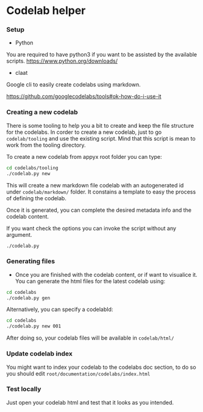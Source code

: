 # Codelab helper

### Setup

- Python

You are required to have python3 if you want to be assisted by the available scripts.
https://www.python.org/downloads/

- claat

Google cli to easily create codelabs using markdown.

https://github.com/googlecodelabs/tools#ok-how-do-i-use-it


### Creating a new codelab

There is some tooling to help you a bit to create and keep the file structure for the codelabs.
In corder to create a new codelab, just to go `codelab/tooling` and use the existing script. Mind that this script is mean to work from the tooling directory.

To create a new codelab from appyx root folder you can type:

```bash
cd codelabs/tooling
./codelab.py new
```

This will create a new markdown file codelab with an autogenerated id under `codelab/markdown/` folder. It constains a template to easy the process of defining the codelab.

Once it is generated, you can complete the desired metadata info and the codelab content.

If you want check the options you can invoke the script without any argument.

```bash
./codelab.py
```

### Generating files

- Once you are finished with the codelab content, or if want to visualice it. You can generate the html files for the latest codelab using:

```bash
cd codelabs
./codelab.py gen
```

Alternatively, you can specify a codelabId:

```bash
cd codelabs
./codelab.py new 001
```

After doing so, your codelab files will be available in `codelab/html/`

### Update codelab index

You might want to index your codelab to the codelabs doc section, to do so you should edit
`root/documentation/codelabs/index.html`


### Test locally

Just open your codelab html and test that it looks as you intended.

